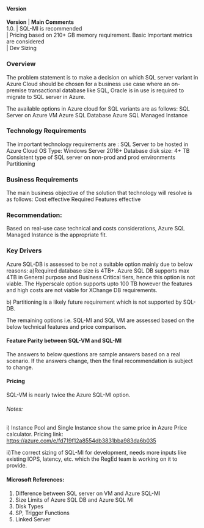 #### Version


**Version** |  **Main Comments**<br />
    1.0.    |  SQL-MI is recommended<br />
            |  Pricing based on 210+ GB memory requirement. Basic Important metrics are considered<br />
            |  Dev Sizing


### Overview
 
The problem statement is to make a decision on which SQL server variant in Azure Cloud should be chosen for a business use case where an on-premise transactional database like SQL, Oracle is in use is required to migrate to SQL server in Azure.
 
The available options in Azure cloud for SQL variants are as follows:
SQL Server on Azure VM
Azure SQL Database 
Azure SQL Managed Instance
 
### Technology Requirements
 
The important technology requirements are :
SQL Server to be hosted in Azure Cloud
OS Type: Windows Server 2016+
Database disk size: 4+ TB
Consistent type of SQL server on non-prod and prod environments
Partitioning 
 
### Business Requirements 
 
The main business objective of the solution that technology will resolve is as follows:
Cost effective 
Required Features effective
 
 
### Recommendation: 
Based on real-use case technical and costs considerations, Azure SQL Managed Instance is the appropriate fit. 
 
### Key Drivers
 
Azure SQL-DB is assessed to be not a suitable option mainly due to below reasons:
a)Required database size is 4TB+. Azure SQL DB supports max 4TB in General purpose and Business Critical tiers, hence this option is not viable. 
The Hyperscale option supports upto 100 TB however the features and high costs are not viable for XChange DB requirements.
 
b) Partitioning is a likely future requirement which is not supported by SQL-DB.
 
The remaining options i.e. SQL-MI and SQL VM are assessed based on the below technical features and price comparison.
 
 
#### Feature Parity between SQL-VM and SQL-MI
The answers to below questions are sample answers based on a real scenario. If the answers change, then the final recommendation is subject to change.
 
 
 
 
 
#### Pricing
 
SQL-VM is nearly twice the Azure SQL-MI option.
 


###### Notes:
i) Instance Pool and Single Instance show the same price in Azure Price calculator.
Pricing link: https://azure.com/e/fd719f12a8554db3831bba983da6b035
 
ii)The correct sizing of SQL-MI for development, needs more inputs like existing IOPS, latency, etc. which the RegEd team is working on it to provide. 



#### Microsoft References:
1. Difference between SQL server on VM and Azure SQL-MI
2. Size Limits of Azure SQL DB and Azure SQL MI
3. Disk Types
4. SP, Trigger Functions 
5. Linked Server
